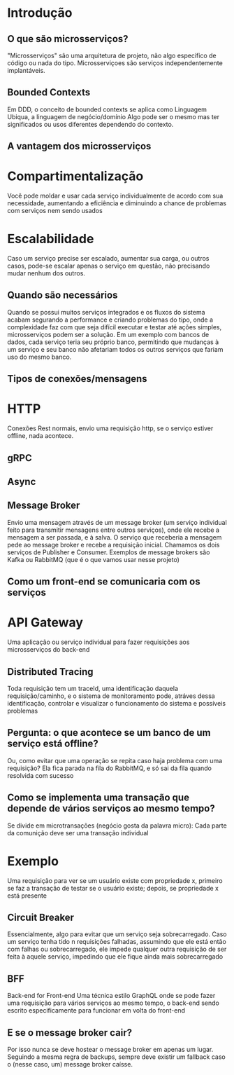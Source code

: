 # Introdução
## O que são microsserviços?
"Microsserviços" são uma arquitetura de projeto, não algo específico de código ou nada do tipo.
Microsserviçoes são serviços independentemente implantáveis.

## Bounded Contexts
Em DDD, o conceito de bounded contexts se aplica como Linguagem Ubiqua, a linguagem de negócio/domínio
Algo pode ser o mesmo mas ter significados ou usos diferentes dependendo do contexto.

## A vantagem dos microsserviços
# Compartimentalização
Você pode moldar e usar cada serviço individualmente de acordo com sua necessidade, aumentando a eficiência e diminuindo a chance de problemas com serviços nem sendo usados
# Escalabilidade
Caso um serviço precise ser escalado, aumentar sua carga, ou outros casos, pode-se escalar apenas o serviço em questão, não precisando mudar nenhum dos outros.

## Quando são necessários
Quando se possui muitos serviços integrados e os fluxos do sistema acabam segurando a performance e criando problemas do tipo, onde a complexidade faz com que seja difícil executar e testar até ações simples, microsserviços podem ser a solução.
Em um exemplo com bancos de dados, cada serviço teria seu próprio banco, permitindo que mudanças à um serviço e seu banco não afetariam todos os outros serviços que fariam uso do mesmo banco.

## Tipos de conexões/mensagens
# HTTP
Conexões Rest normais, envio uma requisição http, se o serviço estiver offline, nada acontece.

## gRPC

## Async

## Message Broker
Envio uma mensagem através de um message broker (um serviço individual feito para transmitir mensagens entre outros serviços), onde ele recebe a mensagem a ser passada, e à salva.
O serviço que receberia a mensagem pede ao message broker e recebe a requisição inicial. Chamamos os dois serviços de Publisher e Consumer.
Exemplos de message brokers são Kafka ou RabbitMQ (que é o que vamos usar nesse projeto)

## Como um front-end se comunicaria com os serviços
# API Gateway
Uma aplicação ou serviço individual para fazer requisições aos microsserviços do back-end

## Distributed Tracing
Toda requisição tem um traceId, uma identificação daquela requisição/caminho, e o sistema de monitoramento pode, atráves dessa identificação, controlar e visualizar o funcionamento do sistema e possíveis problemas

## Pergunta: o que acontece se um banco de um serviço está offline?
Ou, como evitar que uma operação se repita caso haja problema com uma requisição?
Ela fica parada na fila do RabbitMQ, e só sai da fila quando resolvida com sucesso

## Como se implementa uma transação que depende de vários serviços ao mesmo tempo?
Se divide em microtransações (negócio gosta da palavra micro): Cada parte da comunição deve ser uma transação individual
# Exemplo
Uma requisição para ver se um usuário existe com propriedade x, primeiro se faz a transação de testar se o usuário existe; depois, se propriedade x está presente

## Circuit Breaker
Essencialmente, algo para evitar que um serviço seja sobrecarregado. Caso um serviço tenha tido n requisições falhadas, assumindo que ele está então com falhas ou sobrecarregado, ele impede qualquer outra requisição de ser feita à aquele serviço, impedindo que ele fique ainda mais sobrecarregado

## BFF
Back-end for Front-end
Uma técnica estilo GraphQL onde se pode fazer uma requisição para vários serviços ao mesmo tempo, o back-end sendo escrito especificamente para funcionar em volta do front-end

## E se o message broker cair?
Por isso nunca se deve hostear o message broker em apenas um lugar. Seguindo a mesma regra de backups, sempre deve existir um fallback caso o (nesse caso, um) message broker caísse.
